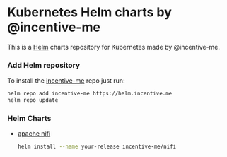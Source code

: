# Kubernetes Helm charts by @incentive-me

This is a [Helm](https://helm.sh) charts repository for Kubernetes made by @incentive-me.

### Add Helm repository

To install the [incentive-me](https://incentive.me) repo just run:

```bash
helm repo add incentive-me https://helm.incentive.me
helm repo update
```

### Helm Charts

* [apache nifi](https://github.com/incentive-me/helm-nifi)

  ```bash
  helm install --name your-release incentive-me/nifi
  ```
